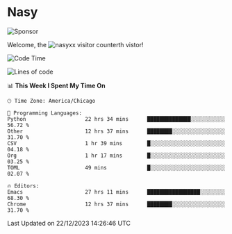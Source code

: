 # Nasy

<!--
<p align="center">
<img height="200" src="https://github-readme-stats.vercel.app/api?username=nasyxx&count_private=true&show_icons=true&theme=dracula&include_all_commits=true"/>
<img height="200" src="https://github-readme-stats.vercel.app/api/top-langs/?username=nasyxx&theme=dracula&hide=html,jupyter+notebook&count_private=true&show_icons=true"/>
</p>

  
----------------
-->

![Sponsor](https://img.shields.io/static/v1.svg?label=Sponsor&message=%E2%9D%A4&logo=GitHub&style=flat&color=pink)
 
Welcome, the ![nasyxx visitor counter](https://count.getloli.com/get/@nasyxx?theme=rule34)th vistor!
 
<!--START_SECTION:waka-->
![Code Time](http://img.shields.io/badge/Code%20Time-4%2C157%20hrs%2035%20mins-blue)

![Lines of code](https://img.shields.io/badge/From%20Hello%20World%20I%27ve%20Written-6.3%20million%20lines%20of%20code-blue)

📊 **This Week I Spent My Time On** 

```text
🕑︎ Time Zone: America/Chicago

💬 Programming Languages: 
Python                   22 hrs 34 mins      ██████████████░░░░░░░░░░░   56.72 % 
Other                    12 hrs 37 mins      ████████░░░░░░░░░░░░░░░░░   31.70 % 
CSV                      1 hr 39 mins        █░░░░░░░░░░░░░░░░░░░░░░░░   04.18 % 
Org                      1 hr 17 mins        █░░░░░░░░░░░░░░░░░░░░░░░░   03.25 % 
TOML                     49 mins             █░░░░░░░░░░░░░░░░░░░░░░░░   02.07 % 

🔥 Editors: 
Emacs                    27 hrs 11 mins      █████████████████░░░░░░░░   68.30 % 
Chrome                   12 hrs 37 mins      ████████░░░░░░░░░░░░░░░░░   31.70 % 
```


 Last Updated on 22/12/2023 14:26:46 UTC
<!--END_SECTION:waka-->

<!-- ![visitors](https://visitor-badge.laobi.icu/badge?page_id=nasyxx.nasyxx) -->
